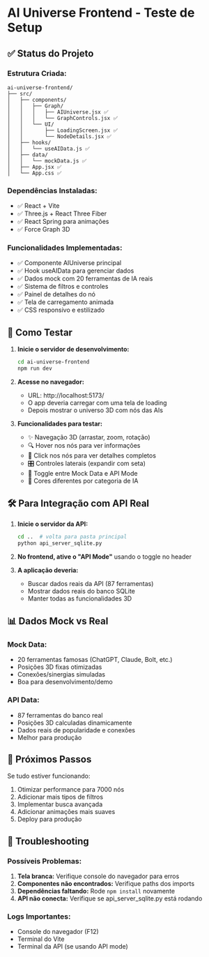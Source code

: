 # AI Universe Frontend - Teste de Setup

## ✅ **Status do Projeto**

### Estrutura Criada:
```
ai-universe-frontend/
├── src/
│   ├── components/
│   │   ├── Graph/
│   │   │   ├── AIUniverse.jsx ✅
│   │   │   └── GraphControls.jsx ✅
│   │   └── UI/
│   │       ├── LoadingScreen.jsx ✅
│   │       └── NodeDetails.jsx ✅
│   ├── hooks/
│   │   └── useAIData.js ✅
│   ├── data/
│   │   └── mockData.js ✅
│   ├── App.jsx ✅
│   └── App.css ✅
```

### Dependências Instaladas:
- ✅ React + Vite
- ✅ Three.js + React Three Fiber
- ✅ React Spring para animações
- ✅ Force Graph 3D

### Funcionalidades Implementadas:
- ✅ Componente AIUniverse principal
- ✅ Hook useAIData para gerenciar dados
- ✅ Dados mock com 20 ferramentas de IA reais
- ✅ Sistema de filtros e controles
- ✅ Painel de detalhes do nó
- ✅ Tela de carregamento animada
- ✅ CSS responsivo e estilizado

## 🚀 **Como Testar**

1. **Inicie o servidor de desenvolvimento:**
   ```bash
   cd ai-universe-frontend
   npm run dev
   ```

2. **Acesse no navegador:**
   - URL: http://localhost:5173/
   - O app deveria carregar com uma tela de loading
   - Depois mostrar o universo 3D com nós das AIs

3. **Funcionalidades para testar:**
   - ✨ Navegação 3D (arrastar, zoom, rotação)
   - 🔍 Hover nos nós para ver informações
   - 📱 Click nos nós para ver detalhes completos
   - 🎛️ Controles laterais (expandir com seta)
   - 🔄 Toggle entre Mock Data e API Mode
   - 🌈 Cores diferentes por categoria de IA

## 🛠️ **Para Integração com API Real**

1. **Inicie o servidor da API:**
   ```bash
   cd ..  # volta para pasta principal
   python api_server_sqlite.py
   ```

2. **No frontend, ative o "API Mode"** usando o toggle no header

3. **A aplicação deveria:**
   - Buscar dados reais da API (87 ferramentas)
   - Mostrar dados reais do banco SQLite
   - Manter todas as funcionalidades 3D

## 📊 **Dados Mock vs Real**

### Mock Data:
- 20 ferramentas famosas (ChatGPT, Claude, Bolt, etc.)
- Posições 3D fixas otimizadas
- Conexões/sinergias simuladas
- Boa para desenvolvimento/demo

### API Data:
- 87 ferramentas do banco real
- Posições 3D calculadas dinamicamente
- Dados reais de popularidade e conexões
- Melhor para produção

## 🎯 **Próximos Passos**

Se tudo estiver funcionando:
1. Otimizar performance para 7000 nós
2. Adicionar mais tipos de filtros
3. Implementar busca avançada
4. Adicionar animações mais suaves
5. Deploy para produção

## 🐛 **Troubleshooting**

### Possíveis Problemas:
1. **Tela branca:** Verifique console do navegador para erros
2. **Componentes não encontrados:** Verifique paths dos imports
3. **Dependências faltando:** Rode `npm install` novamente
4. **API não conecta:** Verifique se api_server_sqlite.py está rodando

### Logs Importantes:
- Console do navegador (F12)
- Terminal do Vite
- Terminal da API (se usando API mode)